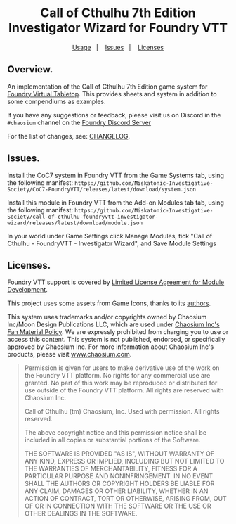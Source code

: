 <h1 align="center">Call of Cthulhu 7th Edition Investigator Wizard for Foundry VTT</h1>
<p align="center">
  <a href="#usage">Usage</a>&nbsp;&nbsp;&nbsp;|&nbsp;&nbsp;&nbsp;
  <a href="#issues">Issues</a>&nbsp;&nbsp;&nbsp;|&nbsp;&nbsp;&nbsp;
  <a href="#licenses">Licenses</a>
</p>

## Overview.

An implementation of the Call of Cthulhu 7th Edition game system for [Foundry Virtual Tabletop](http://foundryvtt.com). This provides sheets and system in addition to some compendiums as examples.

If you have any suggestions or feedback, please visit us on Discord in the `#chaosium` channel on the [Foundry Discord Server](discord.gg/foundryvtt)

For the list of changes, see: [CHANGELOG](https://github.com/Miskatonic-Investigative-Society/call-of-cthulhu-foundryvtt-investigator-wizard/blob/develop/.github/CHANGELOG.md).

## Issues.

Install the CoC7 system in Foundry VTT from the Game Systems tab, using the following manifest:
`https://github.com/Miskatonic-Investigative-Society/CoC7-FoundryVTT/releases/latest/download/system.json`

Install this module in Foundry VTT from the Add-on Modules tab tab, using the following manifest:
`https://github.com/Miskatonic-Investigative-Society/call-of-cthulhu-foundryvtt-investigator-wizard/releases/latest/download/module.json`

In your world under Game Settings click Manage Modules, tick "Call of Cthulhu - FoundryVTT - Investigator Wizard", and Save Module Settings

## Licenses.

Foundry VTT support is covered by [Limited License Agreement for Module Development](https://foundryvtt.com/article/license/).

This project uses some assets from Game Icons, thanks to its [authors](https://game-icons.net/about.html#authors).

This system uses trademarks and/or copyrights owned by Chaosium Inc/Moon Design Publications LLC, which are used under [Chaosium Inc's Fan Material Policy](https://www.chaosium.com/fan-material-policy/). We are expressly prohibited from charging you to use or access this content. This system is not published, endorsed, or specifically approved by Chaosium Inc. For more information about Chaosium Inc's products, please visit www.chaosium.com.

> Permission is given for users to make derivative use of the work on the Foundry VTT platform. No rights for any commercial use are granted. No part of this work may be reproduced or distributed for use outside of the Foundry VTT platform. All rights are reserved with Chaosium Inc.
>
> Call of Cthulhu (tm) Chaosium, Inc. Used with permission. All rights reserved.
>
> The above copyright notice and this permission notice shall be included in all copies or substantial portions of the Software.
>
> THE SOFTWARE IS PROVIDED "AS IS", WITHOUT WARRANTY OF ANY KIND, EXPRESS OR IMPLIED, INCLUDING BUT NOT LIMITED TO THE WARRANTIES OF MERCHANTABILITY, FITNESS FOR A PARTICULAR PURPOSE AND NONINFRINGEMENT. IN NO EVENT SHALL THE AUTHORS OR COPYRIGHT HOLDERS BE LIABLE FOR ANY CLAIM, DAMAGES OR OTHER LIABILITY, WHETHER IN AN ACTION OF CONTRACT, TORT OR OTHERWISE, ARISING FROM, OUT OF OR IN CONNECTION WITH THE SOFTWARE OR THE USE OR OTHER DEALINGS IN THE SOFTWARE.